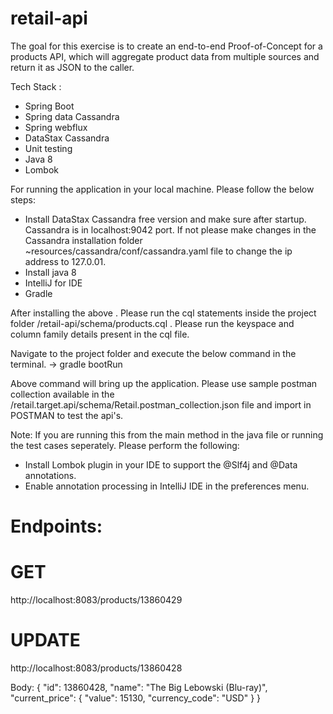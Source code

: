# retail-api

The goal for this exercise is to create an end-to-end Proof-of-Concept for a products API, which will aggregate product
data from multiple sources and return it as JSON to the caller.

Tech Stack :

- Spring Boot
- Spring data Cassandra
- Spring webflux
- DataStax Cassandra
- Unit testing
- Java 8
- Lombok

For running the application in your local machine. Please follow the below steps:

- Install DataStax Cassandra free version and make sure after startup. Cassandra is in localhost:9042 port. If not
  please make changes in the Cassandra installation folder ~resources/cassandra/conf/cassandra.yaml file to change
  the ip address to 127.0.01.
- Install java 8
- IntelliJ for IDE
- Gradle

After installing the above . Please run the cql statements inside the project folder /retail-api/schema/products.cql .
Please run the keyspace and column family details present in the cql file.

Navigate to the project folder and execute the below command in the terminal. -> gradle bootRun

Above command will bring up the application. Please use sample postman collection available in the
/retail.target.api/schema/Retail.postman_collection.json file and import in POSTMAN to test the api's.

Note:
If you are running this from the main method in the java file or running the test cases seperately. Please perform the
following:

- Install Lombok plugin in your IDE to support the @Slf4j and @Data annotations.
- Enable annotation processing in IntelliJ IDE in the preferences menu.

# Endpoints:

# GET

http://localhost:8083/products/13860429

# UPDATE

http://localhost:8083/products/13860428

Body:
{
"id": 13860428,
"name": "The Big Lebowski (Blu-ray)",
"current_price": {
"value": 15130,
"currency_code": "USD"
} }
